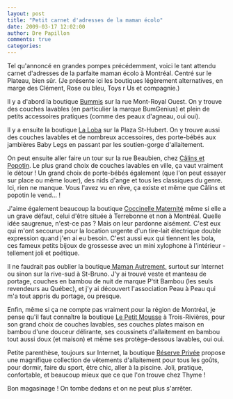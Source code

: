 ```yaml
---
layout: post
title: "Petit carnet d'adresses de la maman écolo"
date: 2009-03-17 12:02:00
author: Dre Papillon
comments: true
categories: 
---
```



Tel qu'annoncé en grandes pompes précédemment, voici le tant attendu carnet d'adresses de la parfaite maman écolo à Montréal. Centré sur le Plateau, bien sûr. (Je présente ici les boutiques légèrement alternatives, en marge des Clément, Rose ou bleu, Toys r Us et compagnie.)

Il y a d'abord la boutique [Bummis](http://www.boutiquebummis.com/) sur la rue Mont-Royal Ouest. On y trouve des couches lavables (en particulier la marque BumGenius) et plein de petits accessoires pratiques (comme des peaux d'agneau, oui oui).

Il y a ensuite la boutique [La Loba](http://www.laloba.ca/) sur la Plaza St-Hubert. On y trouve aussi des couches lavables et de nombreux accessoires, des porte-bébés aux jambières Baby Legs en passant par les soutien-gorge d'allaitement.

On peut ensuite aller faire un tour sur la rue Beaubien, chez [Câlins et Popotin](http://www.calinsetpopotin.com/). Le plus grand choix de couches lavables en ville, ça vaut vraiment le détour ! Un grand choix de porte-bébés également (que l'on peut essayer sur place ou même louer), des nids d'ange et tous les classiques du genre. Ici, rien ne manque. Vous l'avez vu en rêve, ça existe et même que Câlins et popotin le vend... !

J'aime également beaucoup la boutique [Coccinelle Maternité](http://www.coccinellematernite.com/) même si elle a un grave défaut, celui d'être située à Terrebonne et non à Montréal. Quelle idée saugrenue, n'est-ce pas ? Mais on leur pardonne aisément. C'est eux qui m'ont secourue pour la location urgente d'un tire-lait électrique double expression quand j'en ai eu besoin. C'est aussi eux qui tiennent les bola, ces fameux petits bijoux de grossesse avec un mini xylophone à l'intérieur - tellement joli et poétique.

Il ne faudrait pas oublier la boutique[ Maman Autrement,](http://www.mamanautrement.com/) surtout sur Internet ou sinon sur la rive-sud à St-Bruno. J'y ai trouvé veste et manteau de portage, couches en bambou de nuit de marque P'tit Bambou (les seuls revendeurs au Québec), et j'y ai découvert l'association Peau à Peau qui m'a tout appris du portage, ou presque.

Enfin, même si ça ne compte pas vraiment pour la région de Montréal, je pense qu'il faut connaître la boutique [Le Petit Mousse](http://www.lepetitmousse.com/) à Trois-Rivières, pour son grand choix de couches lavables, ses couches plates maison en bambou d'une douceur délirante, ses coussinets d'allaitement en bambou tout aussi doux (et maison) et même ses protège-dessous lavables, oui oui.

Petite parenthèse, toujours sur Internet, la boutique [Réserve Privée](http://www.reserveprivee.com/) propose une magnifique collection de vêtements d'allaitement pour tous les goûts, pour dormir, faire du sport, être chic, aller à la piscine. Joli, pratique, confortable, et beaucoup mieux que ce que l'on trouve chez Thyme !

Bon magasinage ! On tombe dedans et on ne peut plus s'arrêter.